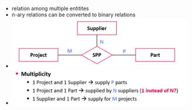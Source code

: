 + relation among multiple entitites
+ n-ary relations can be converted to binary relations
+ ![](Pasted%20image%2020220315123505.png)
+ ![](Pasted%20image%2020220315123520.png)



